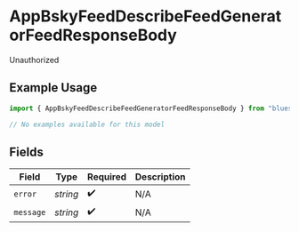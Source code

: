 # AppBskyFeedDescribeFeedGeneratorFeedResponseBody

Unauthorized

## Example Usage

```typescript
import { AppBskyFeedDescribeFeedGeneratorFeedResponseBody } from "bluesky/models/errors";

// No examples available for this model
```

## Fields

| Field              | Type               | Required           | Description        |
| ------------------ | ------------------ | ------------------ | ------------------ |
| `error`            | *string*           | :heavy_check_mark: | N/A                |
| `message`          | *string*           | :heavy_check_mark: | N/A                |